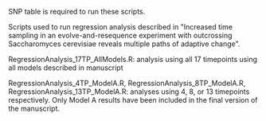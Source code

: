 SNP table is required to run these scripts. 

Scripts used to run regression analysis described in "Increased time sampling in an evolve-and-resequence experiment with outcrossing Saccharomyces cerevisiae reveals multiple paths of adaptive change".

RegressionAnalysis_17TP_AllModels.R: analysis using all 17 timepoints using all  models described in manuscript 

RegressionAnalysis_4TP_ModelA.R, RegressionAnalysis_8TP_ModelA.R, RegressionAnalysis_13TP_ModelA.R: analyses using 4, 8, or 13 timepoints respectively. Only Model A results have been included in the final version of the manuscript. 
